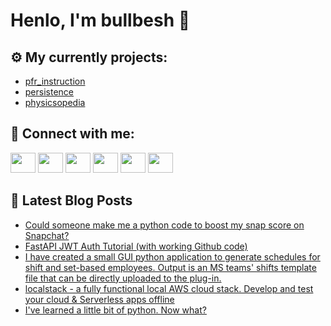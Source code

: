 # Henlo, I'm bullbesh 👋

## ⚙️ My currently projects:
- [pfr_instruction](https://github.com/bullbesh/pfr_instruction)
- [persistence](https://github.com/bullbesh/persistence)
- [physicsopedia](https://github.com/bullbesh/physicsopedia)

## 🔎 Connect with me:
[<img height="32" width="40" src="https://cdn.jsdelivr.net/npm/simple-icons@v5/icons/telegram.svg" />](https://t.me/bullbesh)
[<img height="32" width="40" src="https://cdn.jsdelivr.net/npm/simple-icons@v5/icons/vk.svg" />](https://vk.com/bullbesh)
[<img height="32" width="40" src="https://cdn.jsdelivr.net/npm/simple-icons@v5/icons/twitter.svg" />](https://twitter.com/bullbesh1)
[<img height="32" width="40" src="https://cdn.jsdelivr.net/npm/simple-icons@v5/icons/instagram.svg" />](https://www.instagram.com/bullbesh)
[<img height="32" width="40" src="https://cdn.jsdelivr.net/npm/simple-icons@v5/icons/reddit.svg" />](https://www.reddit.com/user/bullbesh)
[<img height="32" width="40" src="https://cdn.jsdelivr.net/npm/simple-icons@v5/icons/youtube.svg" />](https://www.youtube.com/channel/UCtfjRs6uzgq5mfm8S06WTcg)

## 📕 Latest Blog Posts
<!-- BLOG-POST-LIST:START -->
- [Could someone make me a python code to boost my snap score on Snapchat?](https://www.reddit.com/r/Python/comments/p51lbj/could_someone_make_me_a_python_code_to_boost_my/)
- [FastAPI JWT Auth Tutorial (with working Github code)](https://www.reddit.com/r/Python/comments/p4yqge/fastapi_jwt_auth_tutorial_with_working_github_code/)
- [I have created a small GUI python application to generate schedules for shift and set-based employees. Output is an MS teams' shifts template file that can be directly uploaded to the plug-in.](https://www.reddit.com/r/Python/comments/p4yais/i_have_created_a_small_gui_python_application_to/)
- [localstack - a fully functional local AWS cloud stack. Develop and test your cloud & Serverless apps offline](https://www.reddit.com/r/Python/comments/p4xjl3/localstack_a_fully_functional_local_aws_cloud/)
- [I've learned a little bit of python. Now what?](https://www.reddit.com/r/Python/comments/p4tmv0/ive_learned_a_little_bit_of_python_now_what/)
<!-- BLOG-POST-LIST:END -->
